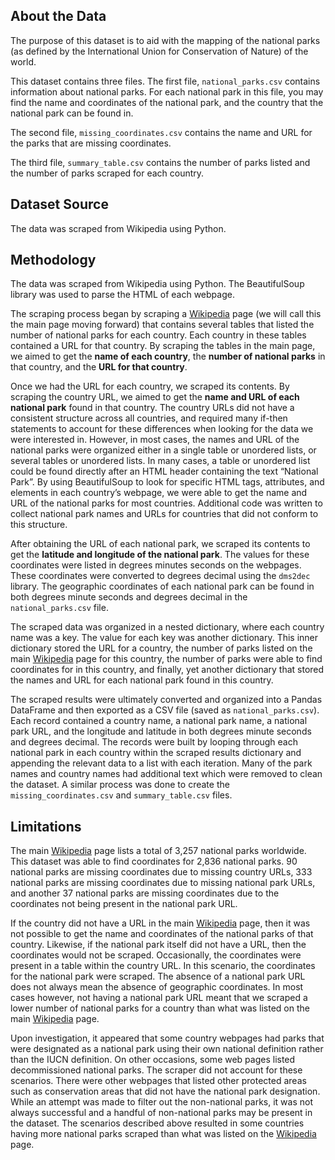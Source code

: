 ## About the Data
The purpose of this dataset is to aid with the mapping of the national parks (as defined by the International Union for Conservation of Nature) of the world. 

This dataset contains three files. The first file, `national_parks.csv` contains information about national parks. For each national park in this file, you may find the name and coordinates of the national park, and the country that the national park can be found in. 

The second file, `missing_coordinates.csv` contains the name and URL for the parks that are missing coordinates.

The third file, `summary_table.csv` contains the number of parks listed and the number of parks scraped for each country.  

## Dataset Source
The data was scraped from Wikipedia using Python.

## Methodology
The data was scraped from Wikipedia using Python. The BeautifulSoup library was used to parse the HTML of each webpage. 

The scraping process began by scraping a [Wikipedia](https://en.wikipedia.org/wiki/List_of_national_parks#Notes) page (we will call this the main page moving forward) that contains several tables that listed the number of national parks for each country. Each country in these tables contained a URL for that country. By scraping the tables in the main page, we aimed to get the **name of each country**, the **number of national parks** in that country, and the **URL for that country**. 

Once we had the URL for each country, we scraped its contents. By scraping the country URL, we aimed to get the **name and URL of each national park** found in that country. The country URLs did not have a consistent structure across all countries, and required many if-then statements to account for these differences when looking for the data we were interested in. However, in most cases, the names and URL of the national parks were organized either in a single table or unordered lists, or several tables or unordered lists. In many cases, a table or unordered list could be found directly after an HTML header containing the text “National Park”. By using BeautifulSoup to look for specific HTML tags, attributes, and elements in each country’s webpage, we were able to get the name and URL of the national parks for most countries. Additional code was written to collect national park names and URLs for countries that did not conform to this structure. 

After obtaining the URL of each national park, we scraped its contents to get the **latitude and longitude of the national park**. The values for these coordinates were listed in degrees minutes seconds on the webpages. These coordinates were converted to degrees decimal using the `dms2dec` library. The geographic coordinates of each national park can be found in both degrees minute seconds and degrees decimal in the `national_parks.csv` file. 

The scraped data was organized in a nested dictionary, where each country name was a key. The value for each key was another dictionary. This inner dictionary stored the URL for a country, the number of parks listed on the main [Wikipedia](https://en.wikipedia.org/wiki/List_of_national_parks#Notes) page for this country, the number of parks were able to find coordinates for in this country, and finally, yet another dictionary that stored the names and URL for each national park found in this country. 

The scraped results were ultimately converted and organized into a Pandas DataFrame and then exported as a CSV file (saved as `national_parks.csv`). Each record contained a country name, a national park name, a national park URL, and the longitude and latitude in both degrees minute seconds and degrees decimal. The records were built by looping through each national park in each country within the scraped results dictionary and appending the relevant data to a list with each iteration. Many of the park names and country names had additional text which were removed to clean the dataset. A similar process was done to create the `missing_coordinates.csv` and `summary_table.csv` files. 


## Limitations
The main [Wikipedia](https://en.wikipedia.org/wiki/List_of_national_parks#Notes) page lists a total of 3,257 national parks worldwide. This dataset was able to find coordinates for 2,836 national parks. 90 national parks are missing coordinates due to missing country URLs, 333 national parks are missing coordinates due to missing national park URLs, and another 37 national parks are missing coordinates due to the coordinates not being present in the national park URL. 

If the country did not have a URL in the main [Wikipedia](https://en.wikipedia.org/wiki/List_of_national_parks#Notes) page, then it was not possible to get the name and coordinates of the national parks of that country. Likewise, if the national park itself did not have a URL, then the coordinates would not be scraped. Occasionally, the coordinates were present in a table within the country URL. In this scenario, the coordinates for the national park were scraped. The absence of a national park URL does not always mean the absence of geographic coordinates. In most cases however, not having a national park URL meant that we scraped a lower number of national parks for a country than what was listed on the main [Wikipedia](https://en.wikipedia.org/wiki/List_of_national_parks#Notes) page.

Upon investigation, it appeared that some country webpages had parks that were designated as a national park using their own national definition rather than the IUCN definition. On other occasions, some web pages listed decommissioned national parks. The scraper did not account for these scenarios. There were other webpages that listed other protected areas such as conservation areas that did not have the national park designation. While an attempt was made to filter out the non-national parks, it was not always successful and a handful of non-national parks may be present in the dataset. The scenarios described above resulted in some countries having more national parks scraped than what was listed on the [Wikipedia](https://en.wikipedia.org/wiki/List_of_national_parks#Notes) page. 

